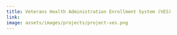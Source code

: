```yaml
---
title: Veterans Health Administration Enrollment System (VES)
link: 
image: assets/images/projects/project-ves.png
---
```

